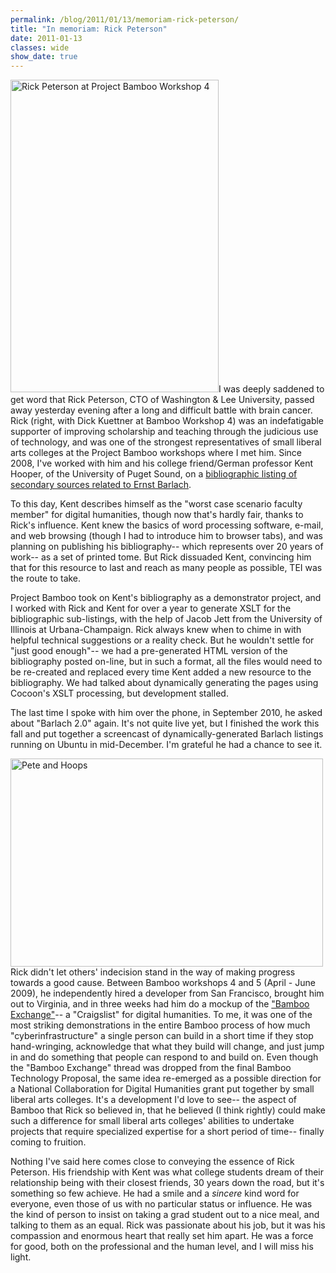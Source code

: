 ```yaml
---
permalink: /blog/2011/01/13/memoriam-rick-peterson/
title: "In memoriam: Rick Peterson"
date: 2011-01-13
classes: wide
show_date: true
---
```

<p><a href="http://www.flickr.com/photos/quinnanya/5352576607/" title="Rick Peterson at Project Bamboo Workshop 4 by quinn.anya, on Flickr"><img src="http://farm6.static.flickr.com/5163/5352576607_c92d669c29.jpg" class="alignright" width="333" height="500" alt="Rick Peterson at Project Bamboo Workshop 4" /></a>I was deeply saddened to get word that Rick Peterson, CTO of Washington & Lee University, passed away yesterday evening after a long and difficult battle with brain cancer. Rick (right, with Dick Kuettner at Bamboo Workshop 4) was an indefatigable supporter of improving scholarship and teaching through the judicious use of technology, and was one of the strongest representatives of small liberal arts colleges at the Project Bamboo workshops where I met him. Since 2008, I've worked with him and his college friend/German professor Kent Hooper, of the University of Puget Sound, on a <a href="http://www.barlach-biblio.org">bibliographic listing of secondary sources related to Ernst Barlach</a>.</p>
<p>To this day, Kent describes himself as the "worst case scenario faculty member" for digital humanities, though now that's hardly fair, thanks to Rick's influence. Kent knew the basics of word processing software, e-mail, and web browsing (though I had to introduce him to browser tabs), and was planning on publishing his bibliography-- which represents over 20 years of work-- as a set of printed tome. But Rick dissuaded Kent, convincing him that for this resource to last and reach as many people as possible, TEI was the route to take.</p>
<p>Project Bamboo took on Kent's bibliography as a demonstrator project, and I worked with Rick and Kent for over a year to generate XSLT for the bibliographic sub-listings, with the help of Jacob Jett from the University of Illinois at Urbana-Champaign. Rick always knew when to chime in with helpful technical suggestions or a reality check. But he wouldn't settle for "just good enough"-- we had a pre-generated HTML version of the bibliography posted on-line, but in such a format, all the files would need to be re-created and replaced every time Kent added a new resource to the bibliography. We had talked about dynamically generating the pages using Cocoon's XSLT processing, but development stalled.</p>
<p>The last time I spoke with him over the phone, in September 2010, he asked about "Barlach 2.0" again. It's not quite live yet, but I finished the work this fall and put together a screencast of dynamically-generated Barlach listings running on Ubuntu in mid-December. I'm grateful he had a chance to see it.</p>
<p><a href="http://www.flickr.com/photos/quinnanya/3450951523/" title="Pete and Hoops by quinn.anya, on Flickr"><img src="http://farm4.static.flickr.com/3412/3450951523_83a5547113.jpg" class="alignright" width="500" height="333" alt="Pete and Hoops" /></a>Rick didn't let others' indecision stand in the way of making progress towards a good cause. Between Bamboo workshops 4 and 5 (April - June 2009), he independently hired a developer from San Francisco, brought him out to Virginia, and in three weeks had him do a mockup of the <a href="/dh/data/bamboo-craigslist-humanities">"Bamboo Exchange"</a>-- a "Craigslist" for digital humanities. To me, it was one of the most striking demonstrations in the entire Bamboo process of how much "cyberinfrastructure" a single person can build in a short time if they stop hand-wringing, acknowledge that what they build will change, and just jump in and do something that people can respond to and build on. Even though the "Bamboo Exchange" thread was dropped from the final Bamboo Technology Proposal, the same idea re-emerged as a possible direction for a National Collaboration for Digital Humanities grant put together by small liberal arts colleges. It's a development I'd love to see-- the aspect of Bamboo that Rick so believed in, that he believed (I think rightly) could make such a difference for small liberal arts colleges' abilities to undertake projects that require specialized expertise for a short period of time-- finally coming to fruition.</p>
<p>Nothing I've said here comes close to conveying the essence of Rick Peterson. His friendship with Kent was what college students dream of their relationship being with their closest friends, 30 years down the road, but it's something so few achieve. He had a smile and a <em>sincere</em> kind word for everyone, even those of us with no particular status or influence. He was the kind of person to insist on taking a grad student out to a nice meal, and talking to them as an equal. Rick was passionate about his job, but it was his compassion and enormous heart that really set him apart. He was a force for good, both on the professional and the human level, and I will miss his light.</p>
